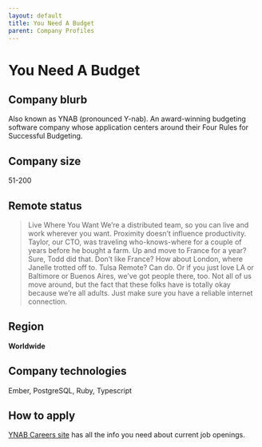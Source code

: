 ```yaml
---
layout: default
title: You Need A Budget
parent: Company Profiles
---
```


# You Need A Budget

## Company blurb

Also known as YNAB (pronounced Y-nab). An award-winning budgeting software company whose application centers around their Four Rules for Successful Budgeting.

## Company size

51-200

## Remote status

> Live Where You Want
> We’re a distributed team, so you can live and work wherever you want. Proximity doesn’t influence productivity. Taylor, our CTO, was traveling who-knows-where for a couple of years before he bought a farm. Up and move to France for a year? Sure, Todd did that. Don’t like France? How about London, where Janelle trotted off to. Tulsa Remote? Can do. Or if you just love LA or Baltimore or Buenos Aires, we’ve got people there, too. Not all of us move around, but the fact that these folks have is totally okay because we’re all adults. Just make sure you have a reliable internet connection.

## Region

**Worldwide**

## Company technologies

Ember, PostgreSQL, Ruby, Typescript

## How to apply

[YNAB Careers site](https://www.youneedabudget.com/careers/) has all the info you need about current job openings.
